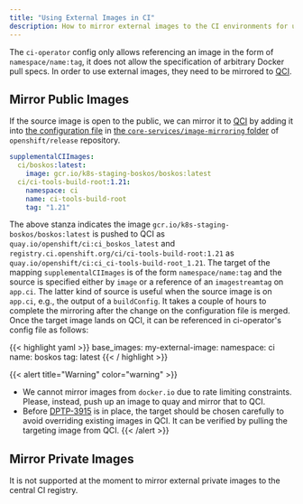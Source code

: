 ```yaml
---
title: "Using External Images in CI"
description: How to mirror external images to the CI environments for use in jobs.
---
```


The `ci-operator` config only allows referencing an image in the form of `namespace/name:tag`, it does not allow the specification of arbitrary Docker pull specs. In order
to use external images, they need to be mirrored to [QCI](/docs/how-tos/use-registries-in-build-farm/#the-ci-image-repository-in-quayio-qci).

## Mirror Public Images

If the source image is open to the public, we can mirror it to [QCI](/docs/how-tos/use-registries-in-build-farm/#the-ci-image-repository-in-quayio-qci) by adding it into [the configuration file](https://github.com/openshift/release/blob/master/core-services/image-mirroring/_config.yaml) in
[the `core-services/image-mirroring` folder](https://github.com/openshift/release/tree/master/core-services/image-mirroring/) of `openshift/release` repository.

```yaml
supplementalCIImages:
  ci/boskos:latest:
    image: gcr.io/k8s-staging-boskos/boskos:latest
  ci/ci-tools-build-root:1.21:
    namespace: ci
    name: ci-tools-build-root
    tag: "1.21"
```

The above stanza indicates the image `gcr.io/k8s-staging-boskos/boskos:latest` is pushed to QCI as `quay.io/openshift/ci:ci_boskos_latest` and
`registry.ci.openshift.org/ci/ci-tools-build-root:1.21` as `quay.io/openshift/ci:ci_ci-tools-build-root_1.21`. The target of the mapping
`supplementalCIImages` is of the form `namespace/name:tag` and the source is specified either by `image` or a reference of an `imagestreamtag` on `app.ci`. The latter kind of source is useful when the source image is on `app.ci`, e.g., the output of a `buildConfig`.
It takes a couple of hours to complete the mirroring after the change on the configuration file is merged.
Once the target image lands on QCI, it can be referenced in ci-operator's config file as follows:

{{< highlight yaml >}}
base_images:
  my-external-image:
    namespace: ci
    name:  boskos
    tag: latest
{{< / highlight >}}

{{< alert title="Warning" color="warning" >}}
- We cannot mirror images from `docker.io` due to rate limiting constraints. Please, instead, push up an image to quay and mirror that to QCI.
- Before [DPTP-3915](https://issues.redhat.com/browse/DPTP-3915) is in place, the target should be chosen carefully to avoid overriding existing images in QCI. It can be verified by pulling the targeting image from QCI.
{{< /alert >}}

## Mirror Private Images

It is not supported at the moment to mirror external private images to the central CI registry.
